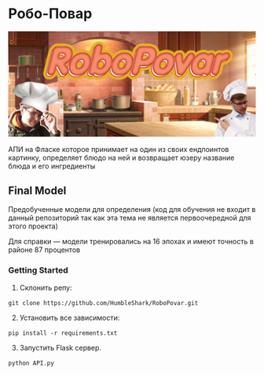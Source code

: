 # Робо-Повар 

![Label](https://github.com/HumbleShark/RoboPovar/blob/main/assets/images/logo.png)

АПИ на Фласке которое принимает на один из своих ендпоинтов картинку,
определяет блюдо на ней и возвращает юзеру название блюда и его ингредиенты

## Final Model 
Предобученные модели для определения (код для обучения не входит в данный репозиторий так как эта тема не является первоочередной для этого проекта)

Для справки — модели тренировались на 16 эпохах и имеют точность в районе 87 процентов

### Getting Started 
1. Склонить репу:
```	
git clone https://github.com/HumbleShark/RoboPovar.git
```
2. Установить все зависимости:
```
pip install -r requirements.txt
```

3. Запустить Flask сервер.
```
python API.py
```

